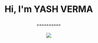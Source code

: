 <h1 align="center">Hi, I'm YASH VERMA</h1>
<h3 align="center">----------</h3>

<p align="center">
  <img width=800 src="https://github-profile-trophy.vercel.app/?username=STARK-yv&column=7&theme=gruvbox&no-frame=true"/>
  </p>
<!--
<p align="center">
  Visitors count<br>
  <img src="https://profile-counter.glitch.me/stark-yv/count.svg" />
</p>

- 🌱 I’m currently learning **Data Science Libraries, Machine Learning**

- 📫 How to reach me **yv040599@gmail.com**
-->
- 👨‍💻 All of my projects are available at [https://stark-yv.github.io/](https://stark-yv.github.io/)

- 📄 Know about my experiences [https://drive.google.com/file/d/1ybyyArJ8wDJt7j06EoyjB8NPeFffXW9v/view?usp=sharing](https://drive.google.com/file/d/1ybyyArJ8wDJt7j06EoyjB8NPeFffXW9v/view?usp=sharing)

- ⚡ Fun fact **There is no place like 127.0.0.1**

<h3 align="left">Connect with me:</h3>
<p align="left">
<a href="https://linkedin.com/in/yash0405" target="blank"><img align="center" src="https://cdn.jsdelivr.net/npm/simple-icons@3.0.1/icons/linkedin.svg" alt="yash0405" height="30" width="40" /></a>
<a href="https://instagram.com/yash_0405" target="blank"><img align="center" src="https://cdn.jsdelivr.net/npm/simple-icons@3.0.1/icons/instagram.svg" alt="yash_0405" height="30" width="40" /></a>
<a href="https://www.hackerearth.com/stark_7" target="blank"><img align="center" src="https://cdn.jsdelivr.net/npm/simple-icons@3.0.1/icons/hackerearth.svg" alt="stark_7" height="30" width="40" /></a>
</p>

<h3 align="left">Languages and Tools:</h3>
<p align="left"> <a href="https://developer.android.com" target="_blank"> <img src="https://raw.githubusercontent.com/devicons/devicon/master/icons/android/android-original-wordmark.svg" alt="android" width="40" height="40"/> </a> <a href="https://www.cprogramming.com/" target="_blank"> <img src="https://raw.githubusercontent.com/devicons/devicon/master/icons/c/c-original.svg" alt="c" width="40" height="40"/> </a> <a href="https://www.w3schools.com/cpp/" target="_blank"> <img src="https://raw.githubusercontent.com/devicons/devicon/master/icons/cplusplus/cplusplus-original.svg" alt="cplusplus" width="40" height="40"/> </a> <a href="https://www.w3schools.com/css/" target="_blank"> <img src="https://raw.githubusercontent.com/devicons/devicon/master/icons/css3/css3-original-wordmark.svg" alt="css3" width="40" height="40"/> </a> <a href="https://www.w3.org/html/" target="_blank"> <img src="https://raw.githubusercontent.com/devicons/devicon/master/icons/html5/html5-original-wordmark.svg" alt="html5" width="40" height="40"/> </a> <a href="https://www.java.com" target="_blank"> <img src="https://raw.githubusercontent.com/devicons/devicon/master/icons/java/java-original.svg" alt="java" width="40" height="40"/> </a> <a href="https://kotlinlang.org" target="_blank"> <img src="https://www.vectorlogo.zone/logos/kotlinlang/kotlinlang-icon.svg" alt="kotlin" width="40" height="40"/> </a> <a href="https://www.mysql.com/" target="_blank"> <img src="https://raw.githubusercontent.com/devicons/devicon/master/icons/mysql/mysql-original-wordmark.svg" alt="mysql" width="40" height="40"/> </a> <a href="https://www.oracle.com/" target="_blank"> <img src="https://raw.githubusercontent.com/devicons/devicon/master/icons/oracle/oracle-original.svg" alt="oracle" width="40" height="40"/> </a> <a href="https://www.python.org" target="_blank"> <img src="https://raw.githubusercontent.com/devicons/devicon/master/icons/python/python-original.svg" alt="python" width="40" height="40"/> </a> <a href="https://www.sqlite.org/" target="_blank"> <img src="https://www.vectorlogo.zone/logos/sqlite/sqlite-icon.svg" alt="sqlite" width="40" height="40"/> </a> </p>

<p><img align="left" src="https://github-readme-stats.vercel.app/api/top-langs?username=stark-yv&show_icons=true&locale=en&layout=compact" alt="stark-yv" /></p>

<p>&nbsp;<img align="center" src="https://github-readme-stats.vercel.app/api?username=stark-yv&show_icons=true&locale=en" alt="stark-yv" /></p>
